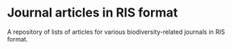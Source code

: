 # Journal articles in RIS format

A repository of lists of articles for various biodiversity-related journals in RIS format.
